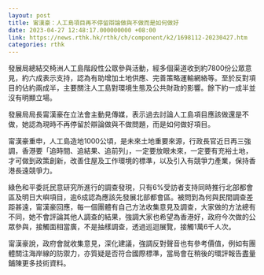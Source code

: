 ```yaml
---
layout: post
title: 甯漢豪：人工島項目再不停留辯論做與不做而是如何做好
date: 2023-04-27 12:48:17.000000000 +08:00
link: https://news.rthk.hk/rthk/ch/component/k2/1698112-20230427.htm
categories: rthk
---
```


發展局總結交椅洲人工島階段性公眾參與活動，經多個渠道收到約7800份公眾意見，約六成表示支持，認為有助增加土地供應、完善策略運輸網絡等。至於反對項目的佔約兩成半，主要關注人工島對環境生態及公共財政的影響。餘下約一成半並沒有明顯立場。

發展局局長甯漢豪在立法會主動見傳媒，表示過去討論人工島項目應該做還是不做，她認為現時不再停留於辯論做與不做問題，而是如何做好項目。

甯漢豪重申，人工島造地1000公頃，是未來土地重要來源，行政長官近日再三強調，香港要「追時間、追結果、追前列」，一定要放眼未來，一定要有充裕土地，才可做到政策創新，改善住屋及工作環境的標準，以及引入有競爭力產業，保持香港長遠競爭力。

綠色和平委託民意研究所進行的調查發現，只有6%受訪者支持同時推行北部都會區及明日大嶼項目，逾6成認為應該先發展北部都會區。被問到為何與民間調查差距甚遠，甯漢豪回應，每一個團體有自己方法收集意見及調查，大家做的方法總有不同，她不會評論其他人調查的結果，強調大家也希望為香港好，政府今次做的公眾參與，接觸面相當廣，不是抽樣調查，透過巡迴展覽，接觸1萬6千人次。

甯漢豪說，政府會就收集意見，深化建議，強調反對聲音也有參考價值，例如有團體關注海岸線的防禦力，亦質疑是否符合國際標準，當局會在稍後的環評報告盡量鋪陳更多技術資料。
